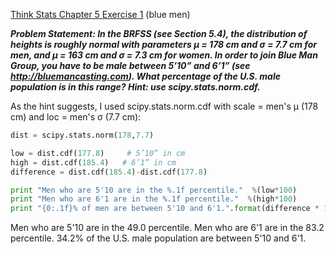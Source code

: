 [Think Stats Chapter 5 Exercise 1](http://greenteapress.com/thinkstats2/html/thinkstats2006.html#toc50) (blue men)

***Problem Statement: In the BRFSS (see Section 5.4), the distribution of heights is roughly normal with parameters µ = 178 cm and σ = 7.7 cm for men, and µ = 163 cm and σ = 7.3 cm for women.
In order to join Blue Man Group, you have to be male between 5’10” and 6’1” (see http://bluemancasting.com). What percentage of the U.S. male population is in this range? Hint: use  scipy.stats.norm.cdf.***

As the hint suggests, I used scipy.stats.norm.cdf with scale = men's µ (178 cm) and loc = men's σ (7.7 cm):   

```python
dist = scipy.stats.norm(178,7.7)

low = dist.cdf(177.8)     # 5’10” in cm
high = dist.cdf(185.4)   # 6’1” in cm
difference = dist.cdf(185.4)-dist.cdf(177.8)

print "Men who are 5'10 are in the %.1f percentile."  %(low*100)
print "Men who are 6'1 are in the %.1f percentile."  %(high*100)
print "{0:.1f}% of men are between 5'10 and 6'1.".format(difference * 100)
```

Men who are 5'10 are in the 49.0 percentile.
Men who are 6'1 are in the 83.2 percentile.
34.2% of the U.S. male population are between 5'10 and 6'1.
